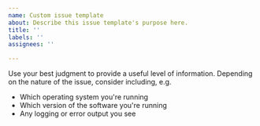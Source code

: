 ```yaml
---
name: Custom issue template
about: Describe this issue template's purpose here.
title: ''
labels: ''
assignees: ''

---
```


Use your best judgment to provide a useful level of information. Depending on the nature of the issue, consider including, e.g.

- Which operating system you're running
- Which version of the software you're running
- Any logging or error output you see

